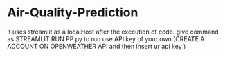 # Air-Quality-Prediction


it uses streamlit as a localHost 
after the execution of code. give command as STREAMLIT RUN PP.py to run
use API key of your own (CREATE A ACCOUNT ON OPENWEATHER API  and then insert ur api key )
